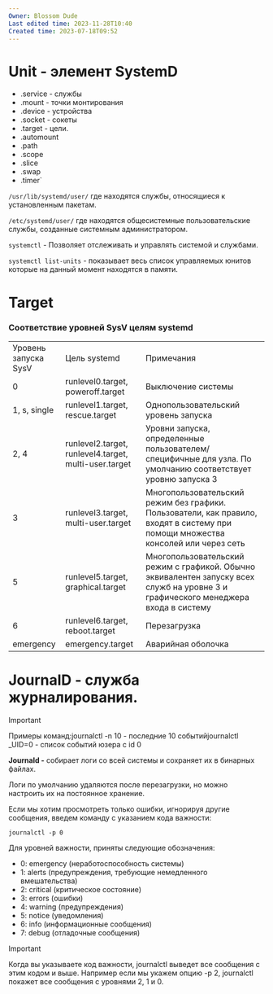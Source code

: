 ```yaml
---
Owner: Blossom Dude
Last edited time: 2023-11-28T10:40
Created time: 2023-07-18T09:52
---
```

# Unit - элемент SystemD

- .service - службы
- .mount - точки монтирования
- .device - устройства
- .socket - сокеты
- .target - цели.
- .automount
- .path
- .scope
- .slice
- .swap
- .timer`

`/usr/lib/systemd/user/` где находятся службы, относящиеся к установленным пакетам.

`/etc/systemd/user/` где находятся общесистемные пользовательские службы, созданные системным администратором.

  

`systemctl` - Позволяет отслеживать и управлять системой и службами.

`systemctl list-units` - показывает весь список управляемых юнитов которые на данный момент находятся в памяти.

# Target

### **Соответствие уровней SysV целям systemd**

|   |   |   |
|---|---|---|
|Уровень запуска SysV|Цель systemd|Примечания|
|0|runlevel0.target, poweroff.target|Выключение системы|
|1, s, single|runlevel1.target, rescue.target|Однопользовательский уровень запуска|
|2, 4|runlevel2.target, runlevel4.target, multi-user.target|Уровни запуска, определенные пользователем/специфичные для узла. По умолчанию соответствует уровню запуска 3|
|3|runlevel3.target, multi-user.target|Многопользовательский режим без графики. Пользователи, как правило, входят в систему при помощи множества консолей или через сеть|
|5|runlevel5.target, graphical.target|Многопользовательский режим с графикой. Обычно эквивалентен запуску всех служб на уровне 3 и графического менеджера входа в систему|
|6|runlevel6.target, reboot.target|Перезагрузка|
|emergency|emergency.target|Аварийная оболочка|

# JournalD - служба журналирования.

> [!important]  
> Примеры команд:journalctl -n 10 - последние 10 событийjournalctl _UID=0 - список событий юзера с id 0  

**Journald -** собирает логи со всей системы и сохраняет их в бинарных файлах.

  

Логи по умолчанию удаляются после перезагрузки, но можно настроить их на постоянное хранение.

  

Если мы хотим просмотреть только ошибки, игнорируя другие сообщения, введем команду с указанием кода важности:

`journalctl -p 0`

Для уровней важности, приняты следующие обозначения:

- 0: emergency (неработоспособность системы)
- 1: alerts (предупреждения, требующие немедленного вмешательства)
- 2: critical (критическое состояние)
- 3: errors (ошибки)
- 4: warning (предупреждения)
- 5: notice (уведомления)
- 6: info (информационные сообщения)
- 7: debug (отладочные сообщения)

> [!important]  
> Когда вы указываете код важности, journalctl выведет все сообщения с этим кодом и выше. Например если мы укажем опцию -p 2, journalctl покажет все сообщения с уровнями 2, 1 и 0.  

